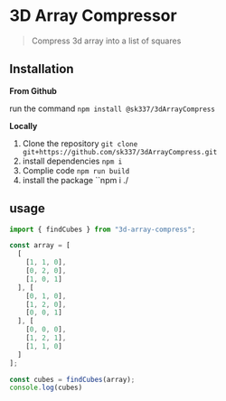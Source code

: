 # 3D Array Compressor

> Compress 3d array into a list of squares

## Installation

**From Github** 

run the command `npm install @sk337/3dArrayCompress`

**Locally**

1. Clone the repository `git clone git+https://github.com/sk337/3dArrayCompress.git`
2. install dependencies `npm i`
3. Complie code `npm run build`
4. install the package ``npm i ./

## usage

```js
import { findCubes } from "3d-array-compress";

const array = [
  [
    [1, 1, 0],
    [0, 2, 0],
    [1, 0, 1]
  ], [
    [0, 1, 0],
    [1, 2, 0],
    [0, 0, 1]
  ], [
    [0, 0, 0],
    [1, 2, 1],
    [1, 1, 0]
  ]
];

const cubes = findCubes(array);
console.log(cubes)
```